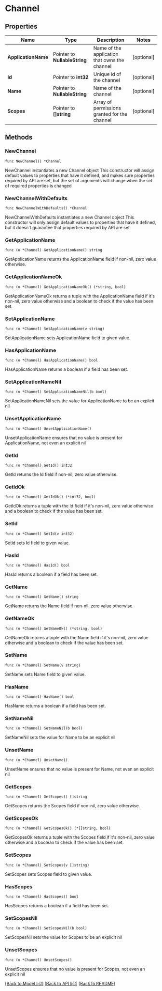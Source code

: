 # Channel

## Properties

Name | Type | Description | Notes
------------ | ------------- | ------------- | -------------
**ApplicationName** | Pointer to **NullableString** | Name of the application that owns the channel | [optional] 
**Id** | Pointer to **int32** | Unique id of the channel | [optional] 
**Name** | Pointer to **NullableString** | Name of the channel | [optional] 
**Scopes** | Pointer to **[]string** | Array of permissions granted for the channel | [optional] 

## Methods

### NewChannel

`func NewChannel() *Channel`

NewChannel instantiates a new Channel object
This constructor will assign default values to properties that have it defined,
and makes sure properties required by API are set, but the set of arguments
will change when the set of required properties is changed

### NewChannelWithDefaults

`func NewChannelWithDefaults() *Channel`

NewChannelWithDefaults instantiates a new Channel object
This constructor will only assign default values to properties that have it defined,
but it doesn't guarantee that properties required by API are set

### GetApplicationName

`func (o *Channel) GetApplicationName() string`

GetApplicationName returns the ApplicationName field if non-nil, zero value otherwise.

### GetApplicationNameOk

`func (o *Channel) GetApplicationNameOk() (*string, bool)`

GetApplicationNameOk returns a tuple with the ApplicationName field if it's non-nil, zero value otherwise
and a boolean to check if the value has been set.

### SetApplicationName

`func (o *Channel) SetApplicationName(v string)`

SetApplicationName sets ApplicationName field to given value.

### HasApplicationName

`func (o *Channel) HasApplicationName() bool`

HasApplicationName returns a boolean if a field has been set.

### SetApplicationNameNil

`func (o *Channel) SetApplicationNameNil(b bool)`

 SetApplicationNameNil sets the value for ApplicationName to be an explicit nil

### UnsetApplicationName
`func (o *Channel) UnsetApplicationName()`

UnsetApplicationName ensures that no value is present for ApplicationName, not even an explicit nil
### GetId

`func (o *Channel) GetId() int32`

GetId returns the Id field if non-nil, zero value otherwise.

### GetIdOk

`func (o *Channel) GetIdOk() (*int32, bool)`

GetIdOk returns a tuple with the Id field if it's non-nil, zero value otherwise
and a boolean to check if the value has been set.

### SetId

`func (o *Channel) SetId(v int32)`

SetId sets Id field to given value.

### HasId

`func (o *Channel) HasId() bool`

HasId returns a boolean if a field has been set.

### GetName

`func (o *Channel) GetName() string`

GetName returns the Name field if non-nil, zero value otherwise.

### GetNameOk

`func (o *Channel) GetNameOk() (*string, bool)`

GetNameOk returns a tuple with the Name field if it's non-nil, zero value otherwise
and a boolean to check if the value has been set.

### SetName

`func (o *Channel) SetName(v string)`

SetName sets Name field to given value.

### HasName

`func (o *Channel) HasName() bool`

HasName returns a boolean if a field has been set.

### SetNameNil

`func (o *Channel) SetNameNil(b bool)`

 SetNameNil sets the value for Name to be an explicit nil

### UnsetName
`func (o *Channel) UnsetName()`

UnsetName ensures that no value is present for Name, not even an explicit nil
### GetScopes

`func (o *Channel) GetScopes() []string`

GetScopes returns the Scopes field if non-nil, zero value otherwise.

### GetScopesOk

`func (o *Channel) GetScopesOk() (*[]string, bool)`

GetScopesOk returns a tuple with the Scopes field if it's non-nil, zero value otherwise
and a boolean to check if the value has been set.

### SetScopes

`func (o *Channel) SetScopes(v []string)`

SetScopes sets Scopes field to given value.

### HasScopes

`func (o *Channel) HasScopes() bool`

HasScopes returns a boolean if a field has been set.

### SetScopesNil

`func (o *Channel) SetScopesNil(b bool)`

 SetScopesNil sets the value for Scopes to be an explicit nil

### UnsetScopes
`func (o *Channel) UnsetScopes()`

UnsetScopes ensures that no value is present for Scopes, not even an explicit nil

[[Back to Model list]](../README.md#documentation-for-models) [[Back to API list]](../README.md#documentation-for-api-endpoints) [[Back to README]](../README.md)


